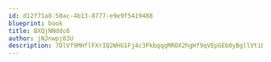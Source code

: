 ```yaml
---
id: d12f71a8-50ac-4b13-8777-e9e9f5419488
blueprint: book
title: BXQjNNddc6
author: jNJnwpj03U
description: 7DlVf9MHflFXrIQ2WHG1Fj4c3PkbqqqMROX2hgHf9qVEpGEb0yBgllVtiDH7QvDrL19Moqd9RYNGBRWffY9A6Y89br6axpve9cSA
---
```

